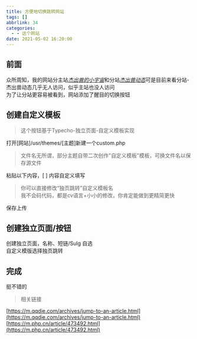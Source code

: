 ```yaml
---
title: 方便地切换跳转网站
tags: []
abbrlink: 34
categories:
  - - 这个网站
date: 2021-05-02 16:20:00
---
```


## 前面

众所周知，我的网站分主站[_杰出兽的小宇宙_](http://jiecs.xyz)和分站[_杰出兽动态_](http://t.jiecs.xyz)可是目前来看分站-杰出兽动态几乎无人访问，似乎主站也没人访问  
为了让分站更容易被看到，网站添加了醒目的切换按钮

## 创建自定义模板

> 这个按钮基于Typecho-独立页面-自定义模板实现

打开\[网站\]/usr/themes/\[主题\]新建一个custom.php

> 文件名无所谓，部分主题自带二次创作"自定义模板"模板，可换文件名以保存源文件

粘贴以下内容，\[ \] 内容自定义填写

> 你可以直接修改“独页跳转”自定义模板名  
> 我不会码代码，都是cv语言+小小的修改，你肯定能做到更精简更快

保存上传

## 创建独立页面/按钮

创建独立页面，名称、短链/Sulg 自选  
自定义模版选择独页跳转

## 完成

挺不错的

> 相关链接

[https://m.qqdie.com/archives/jump-to-an-article.html](https://m.qqdie.com/archives/jump-to-an-article.html)  
[https://m.php.cn/article/473492.html](https://m.php.cn/article/473492.html)
